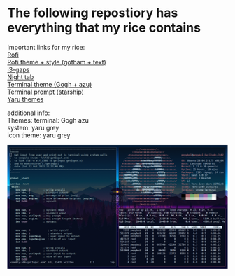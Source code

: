  
<h1>The following repostiory has everything that my rice contains</h1>



Important links for my rice: <br />
[Rofi](https://github.com/davatorium/rofi) <br />
[Rofi theme + style (gotham + text)](https://github.com/adi1090x/rofi) <br />
[i3-gaps](https://github.com/Airblader/i3) <br />
[Night tab](https://chrome.google.com/webstore/detail/nighttab/hdpcadigjkbcpnlcpbcohpafiaefanki?hl=en-GB) <br />
[Terminal theme (Gogh + azu)](https://mayccoll.github.io/Gogh/) <br />
[Terminal prompt (starship)](https://starship.rs/) <br />
[Yaru themes](https://github.com/Jannomag/Yaru-Colors) <br />

additional info: <br />
Themes: terminal: Gogh azu <br /> 
system: yaru grey <br />
icon theme: yaru grey <br />


![setup](setup.png)

